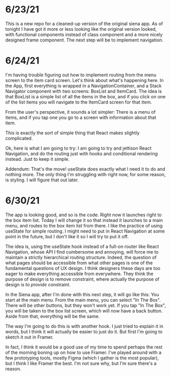 # 6/23/21

This is a new repo for a cleaned-up version of the original siena app. As of tonight I have got it more or less looking like the original version looked, with functional components instead of class component and a more nicely designed frame component. The next step will be to implement navigation.

# 6/24/21

I'm having trouble figuring out how to implement routing from the menu screen to the item card screen. Let's think about what's happening here. In the App, first everything is wrapped in a NavigationContainer, and a Stack Navigator component with two screens: BoxList and ItemCard. The idea is that BoxList is a simple list of all the items in the box, and if you click on one of the list items you will navigate to the ItemCard screen for that item. 

From the user's perspective, it sounds a lot simpler: There is a menu of items, and if you tap one you go to a screen with information about that item.

This is exactly the sort of simple thing that React makes slightly complicated. 

Ok, here is what I am going to try: I am going to try and jettison React Navigation, and do the routing just with hooks and conditional rendering instead. Just to keep it simple.

Addendum: That's the move! useState does exactly what I need it to do and nothing more. The only thing I'm struggling with right now, for some reason, is styling. I will figure that out later.

# 6/30/21

The app is looking good, and so is the code. Right now it launches right to the box item list. Today I will change it so that instead it launches to a main menu, and routes to the box item list from there. I like the practice of using useState for simple routing. I might need to put in React Navigation at some point in the future, but I don't like it so I will try to put it off.

The idea is, using the useState hook instead of a full-on router like React Navigation, whose API I find cumbersome and annoying, will force me to maintain a strictly hierarchical routing structure. Indeed, the question of what pages should be accessible from what other pages is one of the fundamental questions of UX design. I think designers these days are too eager to make everything accessible from everywhere. They think the purpose of design is to remove constraint, where actually the purpose of design is to *provide* constraint.

In the Siena app, after I'm done with this next step, it will go like this: You start at the main menu. From the main menu, you can select "In The Box". There will be other buttons, but they won't work yet. If you tap "In The Box", you will be taken to the box list screen, which will now have a back button. Aside from that, everything will be the same.

The way I'm going to do this is with another hook. I just tried to explain it in words, but I think it will actually be easier to just do it. But first I'm going to sketch it out in Framer.

In fact, I think it would be a good use of my time to spend perhaps the rest of the morning boning up on how to use Framer. I've played around with a few prototyping tools, mostly Figma (which I gather is the most popular), but I think I like Framer the best. I'm not sure why, but I'm sure there's a reason.